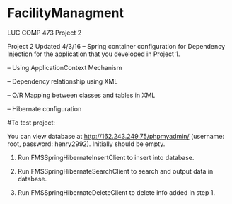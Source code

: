 # FacilityManagment
LUC COMP 473 Project 2

Project 2 Updated 4/3/16
– Spring container configuration for Dependency Injection for the application that you
developed in Project 1.

– Using ApplicationContext Mechanism

– Dependency relationship using XML

– O/R Mapping between classes and tables in XML

– Hibernate configuration 


#To test project: 

You can view database at http://162.243.249.75/phpmyadmin/ (username: root, password: henry2992). Initially should be empty.

1) Run FMSSpringHibernateInsertClient to insert into database.

2) Run FMSSpringHibernateSearchClient to search and output data in database.

3) Run FMSSpringHibernateDeleteClient to delete info added in step 1.

